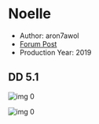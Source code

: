 # Noelle

* Author: aron7awol
* [Forum Post](https://www.avsforum.com/threads/bass-eq-for-filtered-movies.2995212/post-58839118)
* Production Year: 2019

## DD 5.1

![img 0](https://i.imgur.com/f3LIVpQ.jpg)

![img 0](https://i.imgur.com/hY4hABo.png)

